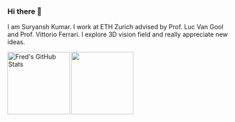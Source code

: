 ### Hi there 👋
I am Suryansh Kumar. I work at ETH Zurich advised by Prof. Luc Van Gool and Prof. Vittorio Ferrari.
I explore 3D vision field and really appreciate new ideas. 

<img align="left" alt="Fred's GitHub Stats" src="https://github-readme-stats.vercel.app/api?username=suryanshkumar&show_icons=true&count_private=true&theme=chartreuse-dark&hide=contribs,prs&hide_border=true" height="140"/>
<img align="center" src="https://github-readme-stats.vercel.app/api/top-langs/?username=suryanshkumar&layout=compact&theme=chartreuse-dark&hide_border=true" height="140"/>
